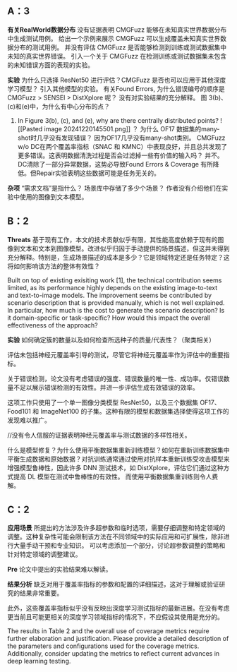 ## A：3
**有关RealWorld数据分布**
没有证据表明 CMGFuzz 能够在未知真实世界数据分布中生成测试用例。
	给出一个示例来展示 CMGFuzz 可以生成覆盖未知真实世界数据分布的测试用例。
并没有评估 CMGFuzz 是否能够检测到训练或测试数据集中未知的真实世界错误。
	引入一个关于 CMGFuzz 在检测训练或测试数据集未包含的未知错误方面的表现的实验。

**实验**
为什么只选择 ResNet50 进行评估？CMGFuzz 是否也可以应用于其他深度学习模型？
	引入其他模型的实验。
有关Found Errors, 为什么错误编号的顺序是 CMGFuzz > SENSEI > DistXplore 呢？
	没有对实验结果的充分解释。
图 3(b)、(c)和(e)中，为什么有中心分布的点？
1. In Figure 3(b), (c), and (e), why are there centrally distributed points?
![[Pasted image 20241220145501.png]]
	？
为什么 OF17 数据集的many-shot时几乎没有发现错误？
	因为OF17几乎没有many-shot类别。
CMGFuzz w/o DC在两个覆盖率指标（SNAC 和 KMNC）中表现良好，并且总共发现了更多错误。这表明数据清洗过程是否会过滤掉一些有价值的输入吗？
	并不。DC清除了一部分异常数据，这势必导致Found Errors & Coverage 有所降低。但Repair实验表明这些数据可能是任务无关的。

**杂项**
“需求文档”是指什么？
场景库中存储了多少个场景？
作者没有介绍他们在实验中使用的图像到文本模型。


## B：2
**Threats**
基于现有工作，本文的技术贡献似乎有限，其性能高度依赖于现有的图像到文本和文本到图像模型。改进似乎归因于手动提供的场景描述，但这并未得到充分解释。特别是，生成场景描述的成本是多少？它是领域特定还是任务特定？这将如何影响该方法的整体有效性？

Built on top of existing exisiting work [1], the technical contribution seems limited, as its performance highly depends on the existing image-to-text and text-to-image models. The improvement seems be contributed by scenario description that is provided manually, which is not well explained. In particular, how much is the cost to generate the scenario description? Is it domain-specific or task-specific? How would this impact the overall effectiveness of the approach?

**实验**
如何确定簇的数量以及如何检查所选种子的质量/代表性？（聚类相关）

评估未包括神经元覆盖率引导的测试，尽管它将神经元覆盖率作为评估中的重要指标。

关于错误检测，论文没有考虑错误的强度、错误数量的唯一性、成功率。仅错误数量不足以展示错误检测的有效性。并进一步评估生成有效错误的效率。

这项工作只使用了一个单一图像分类模型 ResNet50，以及三个数据集 OF17、Food101 和 ImageNet100 的子集。这种有限的模型和数据集选择使得这项工作的发现难以推广。

//没有令人信服的证据表明神经元覆盖率与测试数据的多样性相关。

什么是模型修复？为什么使用平衡数据集重新训练模型？如何在重新训练数据集中平衡生成数据和原始数据？对抗训练通常通过使用对抗样本重新训练受攻击模型来增强模型鲁棒性，因此许多 DNN 测试技术，如 DistXplore，评估它们通过这种方式提高 DL 模型在测试中鲁棒性的有效性。
而使用平衡数据集重训练则令人费解。

## C：2
**应用场景**
所提出的方法涉及许多超参数和临时选项，需要仔细调整和特定领域的调整。这种复杂性可能会限制该方法在不同领域中的实际应用和可扩展性，除非进行大量手动干预和专业知识。
	可以考虑添加一个部分，讨论超参数调整的策略和针对特定领域的调整建议。

**Pre**
论文中提出的实验结果难以解读。

**结果分析**
缺乏对用于覆盖率指标的参数和配置的详细描述，这对于理解或验证研究的结果非常重要。

此外，这些覆盖率指标似乎没有反映出深度学习测试指标的最新进展。在没有考虑更当前且可能更相关的深度学习领域指标的情况下，不应假设其使用是充分的。

The results in Table 2 and the overall use of coverage metrics require further elaboration and justification. Please provide a detailed description of the parameters and configurations used for the coverage metrics. Additionally, consider updating the metrics to reflect current advances in deep learning testing.